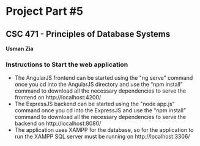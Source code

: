 # Project Part #5
## CSC 471 - Principles of Database Systems
**Usman Zia**

### Instructions to Start the web application
- The AngularJS frontend can be started using the "ng serve" command once you cd into the AngularJS directory and use the “npm install” command to download all the necessary dependencies to serve the frontend on http://localhost:4200/
- The ExpressJS backend can be started using the "node app.js" command once you cd into the ExpressJS and use the “npm install” command to download all the necessary dependencies to serve the backend on http://localhost:8080/
- The application uses XAMPP for the database, so for the application to run the XAMPP SQL server must be running on http://localhost:3306/

